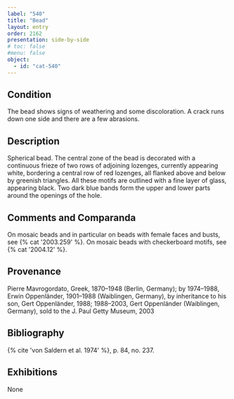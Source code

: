 ```yaml
---
label: "540"
title: "Bead"
layout: entry
order: 2162
presentation: side-by-side
# toc: false
#menu: false 
object:
  - id: "cat-540"
---
```


## Condition

The bead shows signs of weathering and some discoloration. A crack runs down one side and there are a few abrasions.

## Description

Spherical bead. The central zone of the bead is decorated with a continuous frieze of two rows of adjoining lozenges, currently appearing white, bordering a central row of red lozenges, all flanked above and below by greenish triangles. All these motifs are outlined with a fine layer of glass, appearing black. Two dark blue bands form the upper and lower parts around the openings of the hole.

## Comments and Comparanda

On mosaic beads and in particular on beads with female faces and busts, see {% cat '2003.259' %}. On mosaic beads with checkerboard motifs, see {% cat '2004.12' %}.

## Provenance

Pierre Mavrogordato, Greek, 1870–1948 (Berlin, Germany); by 1974–1988, Erwin Oppenländer, 1901–1988 (Waiblingen, Germany), by inheritance to his son, Gert Oppenländer, 1988; 1988–2003, Gert Oppenländer (Waiblingen, Germany), sold to the J. Paul Getty Museum, 2003

## Bibliography

{% cite 'von Saldern et al. 1974' %}, p. 84, no. 237.

## Exhibitions

None